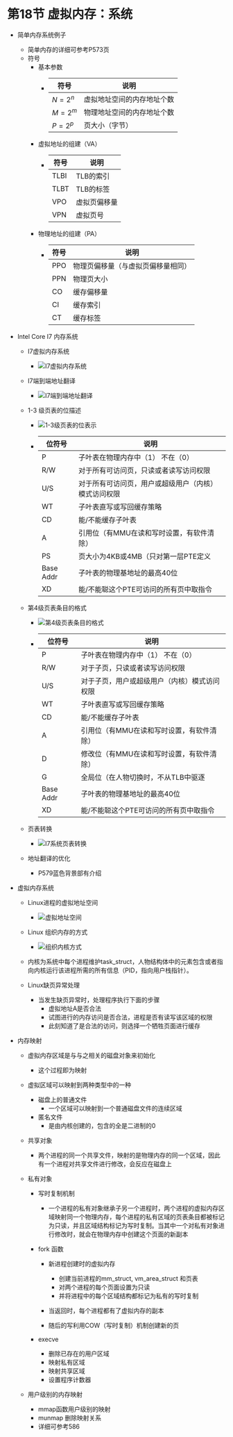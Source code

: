 # 第18节 虚拟内存：系统
* 简单内存系统例子
    * 简单内存的详细可参考P573页 
    * 符号
        * 基本参数
            *   |  符号     | 说明 | 
                | ----------- | ----------- |
                | $N=2^n$     | 虚拟地址空间的内存地址个数 | 
                | $M=2^m$     | 物理地址空间的内存地址个数 | 
                | $P=2^p$     | 页大小（字节）       | 
        * 虚拟地址的组建（VA）
            *   |  符号     | 说明 | 
                | ----------- | ----------- |
                | TLBI     | TLB的索引 | 
                | TLBT     | TLB的标签 | 
                | VPO      | 虚拟页偏移量       | 
                | VPN      | 虚拟页号       | 
        * 物理地址的组建（PA）
            *   |  符号     | 说明 | 
                | ----------- | ----------- |
                | PPO     | 物理页偏移量（与虚拟页偏移量相同） | 
                | PPN     | 物理页大小 | 
                | CO      | 缓存偏移量 | 
                | CI      | 缓存索引 | 
                | CT      | 缓存标签 | 

* Intel Core I7 内存系统
    * I7虚拟内存系统
        * ![I7虚拟内存系统](images/I7虚拟内存系统.png)

    * I7端到端地址翻译
        * ![I7端到端地址翻译](images/I7端到端地址翻译.png)

    * 1-3 级页表的位描述
        * ![1-3级页表的位表示](images/1-3级页表位表示.png)
        * |  位符号     | 说明 | 
          | ----------- | ----------- |
          | P     | 子叶表在物理内存中（1） 不在（0） |
          | R/W     | 对于所有可访问页，只读或者读写访问权限 |
          | U/S     | 对于所有可访问页，用户或超级用户（内核）模式访问权限 |
          | WT | 子叶表直写或写回缓存策略 | 
          | CD | 能/不能缓存子叶表 |
          | A  | 引用位（有MMU在读和写时设置，有软件清除） |
          | PS | 页大小为4KB或4MB（只对第一层PTE定义  |
          | Base Addr | 子叶表的物理基地址的最高40位  |
          | XD | 能/不能聪这个PTE可访问的所有页中取指令  |

    * 第4级页表条目的格式    
        * ![第4级页表条目的格式](images/第4级页表条目的格式.png)
        * |  位符号     | 说明 | 
          | ----------- | ----------- |
          | P     | 子叶表在物理内存中（1） 不在（0） |
          | R/W     | 对于子页，只读或者读写访问权限 |
          | U/S     | 对于子页，用户或超级用户（内核）模式访问权限 |
          | WT | 子叶表直写或写回缓存策略 | 
          | CD | 能/不能缓存子叶表 |
          | A  | 引用位（有MMU在读和写时设置，有软件清除） |
          | D |  修改位（有MMU在读和写时设置，有软件清除）  |
          | G |  全局位（在人物切换时，不从TLB中驱逐 |
          | Base Addr | 子叶表的物理基地址的最高40位  |
          | XD | 能/不能聪这个PTE可访问的所有页中取指令  |

    * 页表转换
        * ![I7系统页表转换](images/I7系统页表转换.png)

    * 地址翻译的优化
        * P579蓝色背景部有介绍

        
* 虚拟内存系统
    * Linux进程的虚拟地址空间
        * ![虚拟地址空间](images/虚拟地址空间.png)
    
    * Linux 组织内存的方式
        * ![组织内核方式](images/组织内核方式.png)

    * 内核为系统中每个进程维护task_struct，人物结构体中的元素包含或者指向内核运行该进程所需的所有信息（PID，指向用户栈指针）。
    
    * Linux缺页异常处理
        * 当发生缺页异常时，处理程序执行下面的步骤
            * 虚拟地址A是否合法
            * 试图进行的内存访问是否合法，进程是否有读写该区域的权限
            * 此刻知道了是合法的访问，则选择一个牺牲页面进行缓存


* 内存映射
    * 虚拟内存区域是与与之相关的磁盘对象来初始化
        * 这个过程即为映射

    * 虚拟区域可以映射到两种类型中的一种
        * 磁盘上的普通文件
            * 一个区域可以映射到一个普通磁盘文件的连续区域
        * 匿名文件
            * 是由内核创建的，包含的全是二进制的0

    * 共享对象
        * 两个进程的同一个共享文件，映射的是物理内存的同一个区域，因此有一个进程对共享文件进行修改，会反应在磁盘上

    * 私有对象
        * 写时复制机制
            * 一个进程的私有对象继承子另一个进程时，两个进程的虚拟内存区域映射同一个物理内存，每个进程的私有区域的页表条目都被标记为只读，并且区域结构标记为写时复制。当其中一个对私有对象进行修改时，就会在物理内存中创建这个页面的新副本

        * fork 函数
            * 新进程创建时的虚拟内存
                * 创建当前进程的mm_struct, vm_area_struct 和页表
                * 对两个进程的每个页面设置为只读
                * 并将进程中的每个区域结构都标记为私有的写时复制

            * 当返回时，每个进程都有了虚拟内存的副本
            * 随后的写利用COW（写时复制）机制创建新的页
        * execve
            * 删除已存在的用户区域
            * 映射私有区域
            * 映射共享区域
            * 设置程序计数器

    * 用户级别的内存映射
        * mmap函数用户级别的映射
        * munmap 删除映射关系
        * 详细可参考586